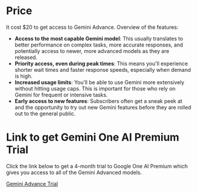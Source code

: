 # Price
It cost $20 to get access to Gemini Advance. Overview of the features:

- **Access to the most capable Gemini model**: This usually translates to better performance on complex tasks, more accurate responses, and potentially access to newer, more advanced models as they are released.
- **Priority access, even during peak times**: This means you'll experience shorter wait times and faster response speeds, especially when demand is high.
- **Increased usage limits**: You'll be able to use Gemini more extensively without hitting usage caps. This is important for those who rely on Gemini for frequent or intensive tasks.
- **Early access to new features**: Subscribers often get a sneak peek at and the opportunity to try out new Gemini features before they are rolled out to the general public.

# Link to get Gemini One AI Premium Trial
Click the link below to get a 4-month trial to Google One AI Premium
which gives you access to all of the Gemini Advanced models.

[Gemini Advance Trial](https://g.co/g1referral/CDX1VUTT)

# 

